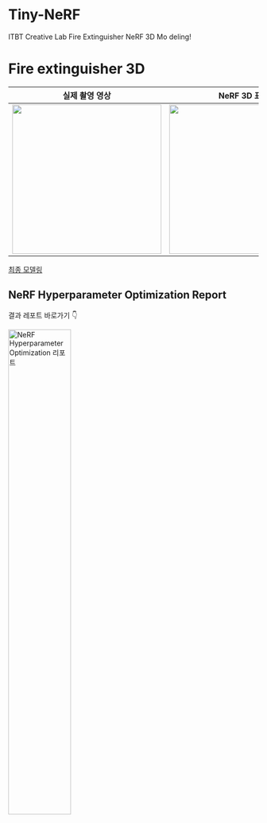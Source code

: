 # Tiny-NeRF
ITBT Creative Lab Fire Extinguisher NeRF 3D Mo deling!

# Fire extinguisher 3D

| 실제 촬영 영상 | NeRF 3D 표현 |
|------------|-------------|
| <img src="https://github.com/youngbin03/Tiny-NeRF/assets/87307678/3a983cf7-4d7c-48bf-b43d-f4ef6027d92d" height="300"> | <img src="https://github.com/youngbin03/Tiny-NeRF/assets/87307678/fd881f27-992c-4e10-becf-e4d22c0c5bd1" height="300"> |

[최종 모델링](https://github.com/youngbin03/Tiny-NeRF/assets/87307678/39ce486c-0f10-4f27-87d3-341ec30084c8)


## NeRF Hyperparameter Optimization Report
결과 레포트 바로가기 👇

<a href="https://wandb.ai/sfeef/fire-extinguisher/reports/NeRF-Hyperparameter-Optimization--Vmlldzo3MTA5NjU5">
  <img src="https://github.com/youngbin03/Tiny-NeRF/assets/87307678/56b0bb5d-a38b-452e-a45c-e21822e10f83" width="50%" alt="NeRF Hyperparameter Optimization 리포트">
</a>
